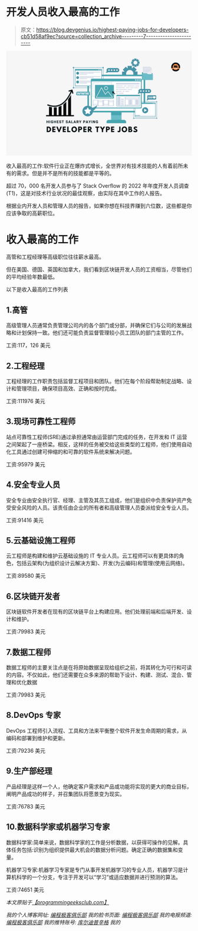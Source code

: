 # 开发人员收入最高的工作

> 原文：<https://blog.devgenius.io/highest-paying-jobs-for-developers-cb51d58af9ec?source=collection_archive---------7----------------------->

![](img/fdf93c3b5ad861f2b3379421e296dfd7.png)

收入最高的工作:软件行业正在爆炸式增长，全世界对有技术技能的人有着前所未有的需求。但是并不是所有的技能都是平等的。

超过 70，000 名开发人员参与了 Stack Overflow 的 2022 年年度开发人员调查(T1)，这是对技术行业状况的最佳观察，由实际在其中工作的人报告。

根据业内开发人员和管理人员的报告，如果你想在科技界赚到六位数，这些都是你应该争取的高薪职位。

# 收入最高的工作

高管和工程经理等高级职位往往薪水最高。

但在美国、德国、英国和加拿大，我们看到区块链开发人员的工资相当，尽管他们的平均经验年数最低。

以下是收入最高的工作列表

## 1.高管

高级管理人员通常负责管理公司内的各个部门或分部，并确保它们与公司的发展战略和计划保持一致。他们还可能负责监督管理较小员工团队的部门主管的工作。

工资:117，126 美元

## 2.工程经理

工程经理的工作职责包括监督工程项目和团队。他们在每个阶段帮助制定战略、设计和管理项目，确保项目高效、正确和按时完成。

工资:111976 美元

## 3.现场可靠性工程师

站点可靠性工程师(SRE)通过承担通常由运营部门完成的任务，在开发和 IT 运营之间架起了一座桥梁。相反，这样的任务被交给这些类型的工程师，他们使用自动化工具通过创建可伸缩的和可靠的软件系统来解决问题。

工资:95979 美元

## 4.安全专业人员

安全专业由安全执行官、经理、主管及其员工组成，他们是组织中负责保护资产免受安全风险的人员。该责任由企业的所有者和高级管理人员委派给安全专业人员。

工资:91416 美元

## 5.云基础设施工程师

云工程师是构建和维护云基础设施的 IT 专业人员。云工程师可以有更具体的角色，包括云架构(为组织设计云解决方案)、开发(为云编码)和管理(使用云网络)。

工资:89580 美元

## 6.区块链开发者

区块链软件开发者在现有的区块链平台上构建应用。他们处理前端和后端开发、设计和维护。

工资:79983 美元

## 7.数据工程师

数据工程师的主要关注点是在将原始数据呈现给组织之前，将其转化为可行和可读的内容。不仅如此，他们还需要在众多来源的帮助下设计、构建、测试、混合、管理和优化数据

工资:79983 美元

## 8.DevOps 专家

DevOps 工程师引入流程、工具和方法来平衡整个软件开发生命周期的需求，从编码和部署到维护和更新。

工资:79236 美元

## 9.生产部经理

产品经理是这样一个人，他确定客户需求和产品或功能将实现的更大的商业目标，阐明产品成功的样子，并召集团队将愿景变为现实。

工资:76783 美元

## 10.数据科学家或机器学习专家

数据科学家:简单来说，数据科学家的工作是分析数据，以获得可操作的见解。具体任务包括:识别为组织提供最大机会的数据分析问题。确定正确的数据集和变量。

机器学习专家:机器学习专家是专门从事开发机器学习的专业人员，机器学习是计算机科学的一个分支，专注于开发可以“学习”或适应数据并进行预测的算法。

工资:74651 美元

*本文原贴于*[*【programmingeeksclub.com】*](https://programmingeeksclub.com/highest-paying-jobs-for-developer-profile-2022//)

*我的个人博客网址:* [*编程极客俱乐部*](https://programmingeeksclub.com/)
*我的脸书页面:* [*编程极客俱乐部*](https://www.facebook.com/profile.php?id=100086258693659)
*我的电报频道:* [*编程极客俱乐部*](https://t.me/dpgcl)
*我的推特账号:* [*库尔迪普辛格*](https://twitter.com/kusinghofficial)
*我的*